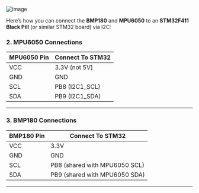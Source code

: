 ![image](https://github.com/user-attachments/assets/b69bff74-bfac-4742-854b-530741030c5f)

Here’s how you can connect the **BMP180** and **MPU6050** to an **STM32F411 Black Pill** (or similar STM32 board) via I2C:  



### 2. **MPU6050 Connections**
| MPU6050 Pin | Connect To STM32 |
|-------------|------------------|
| VCC         | 3.3V (not 5V)    |
| GND         | GND              |
| SCL         | PB8 (I2C1_SCL)   |
| SDA         | PB9 (I2C1_SDA)   |

---

### 3. **BMP180 Connections**
| BMP180 Pin  | Connect To STM32 |
|--------------|------------------|
| VCC          | 3.3V             |
| GND          | GND              |
| SCL          | PB8 (shared with MPU6050 SCL) |
| SDA          | PB9 (shared with MPU6050 SDA) |

---
